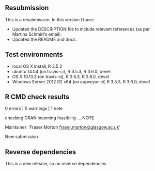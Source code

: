 ## Resubmission
This is a resubmission. In this version I have:

* Updated the DESCRIPTION file to include relevant references (as per Martina Schmirl's email).
* Updated the README and docs.

## Test environments
* local OS X install, R 3.5.2
* ubuntu 14.04 (on travis-ci), R 3.5.3, R 3.6.0, devel
* OS X 10.13.3 (on travis-ci), R 3.5.3, R 3.6.0, devel
* Windows Server 2012 R2 x64 (on appveyor-ci) R 3.5.3, R 3.6.0, devel 

## R CMD check results

0 errors | 0 warnings | 1 note

  checking CRAN incoming feasibility ... NOTE
  
  Maintainer: ‘Fraser Morton <fraser.morton@glasgow.ac.uk>’
  
  New submission

## Reverse dependencies
	
This is a new release, so no reverse dependencies.

